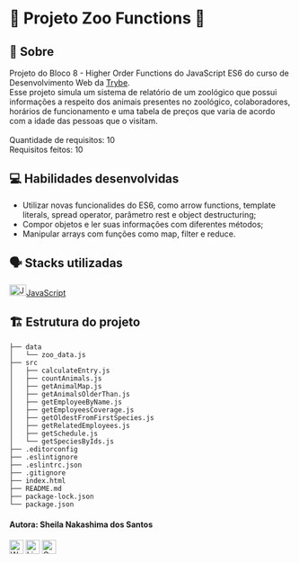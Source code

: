 # :panda_face: Projeto Zoo Functions :paw_prints:

## :page_facing_up: Sobre

Projeto do Bloco 8 - Higher Order Functions do JavaScript ES6 do curso de Desenvolvimento Web da [Trybe](https://www.betrybe.com).<br>
Esse projeto simula um sistema de relatório de um zoológico que possui informações a respeito dos animais presentes no zoológico, colaboradores, horários de funcionamento e uma tabela de preços que varia de acordo com a idade das pessoas que o visitam.<br><br>
Quantidade de requisitos: 10<br>
Requisitos feitos: 10

## :computer: Habilidades desenvolvidas

- Utilizar novas funcionalides do ES6, como arrow functions, template literals, spread operator, parâmetro rest e object destructuring;
- Compor objetos e ler suas informações com diferentes métodos;
- Manipular arrays com funções como map, filter e reduce.

## :speaking_head: Stacks utilizadas
<div align="left">
  <a href="https://developer.mozilla.org/pt-BR/docs/Web/JavaScript" title="JavaScript"><img alt="JavaScript icon" height="20px" width="30px" src="https://cdn.jsdelivr.net/gh/devicons/devicon/icons/javascript/javascript-original.svg" />JavaScript</a>
</div>

## :building_construction: Estrutura do projeto
```
├── data
│   └── zoo_data.js
├── src
│   ├── calculateEntry.js
│   ├── countAnimals.js
│   ├── getAnimalMap.js
│   ├── getAnimalsOlderThan.js
│   ├── getEmployeeByName.js
│   ├── getEmployeesCoverage.js
│   ├── getOldestFromFirstSpecies.js
│   ├── getRelatedEmployees.js
│   ├── getSchedule.js
│   └── getSpeciesByIds.js
├── .editorconfig
├── .eslintignore
├── .eslintrc.json
├── .gitignore
├── index.html
├── README.md
├── package-lock.json
└── package.json
 ```
 #### Autora: Sheila Nakashima dos Santos
<a href="https://wa.me/+5511995985416?text=Sheila%20Dev" target="_blank" rel="external"><img src="https://img.shields.io/badge/WhatsApp-25D366?style=for-the-badge&logo=whatsapp&logoColor=white" alt="WhatsApp" height="25px" /></a>
<a href="https://www.linkedin.com/in/sheila-nakashima-dos-santos/" target="_blank" rel="external"><img src="https://img.shields.io/badge/LinkedIn-0077B5?style=for-the-badge&logo=linkedin&logoColor=white" alt="LinkedIn" height="25px"></a>
<a href="mailto:shei.nsantos@gmail.com" target="_blank" rel="external"><img src="https://img.shields.io/badge/Gmail-D14836?style=for-the-badge&logo=gmail&logoColor=white" alt="Gmail" height="25px"></a>
